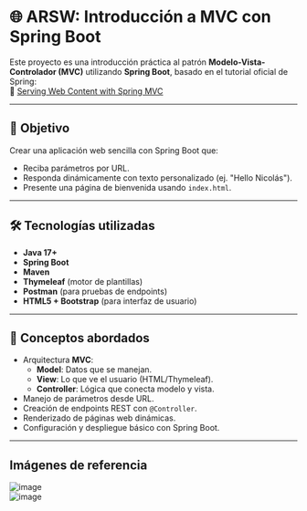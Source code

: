 # 🌐 ARSW: Introducción a MVC con Spring Boot

Este proyecto es una introducción práctica al patrón **Modelo-Vista-Controlador (MVC)** utilizando **Spring Boot**, basado en el tutorial oficial de Spring:  
🔗 [Serving Web Content with Spring MVC](https://spring.io/guides/gs/serving-web-content/)

---

## 🎯 Objetivo

Crear una aplicación web sencilla con Spring Boot que:

- Reciba parámetros por URL.
- Responda dinámicamente con texto personalizado (ej. "Hello Nicolás").
- Presente una página de bienvenida usando `index.html`.

---

## 🛠️ Tecnologías utilizadas

- **Java 17+**
- **Spring Boot**
- **Maven**
- **Thymeleaf** (motor de plantillas)
- **Postman** (para pruebas de endpoints)
- **HTML5 + Bootstrap** (para interfaz de usuario)

---

## 🧠 Conceptos abordados

- Arquitectura **MVC**:
  - **Model**: Datos que se manejan.
  - **View**: Lo que ve el usuario (HTML/Thymeleaf).
  - **Controller**: Lógica que conecta modelo y vista.
- Manejo de parámetros desde URL.
- Creación de endpoints REST con `@Controller`.
- Renderizado de páginas web dinámicas.
- Configuración y despliegue básico con Spring Boot.

---

## Imágenes de referencia

![image](https://github.com/user-attachments/assets/74e66dd7-bbb4-4038-ac6f-c2b6050a9717)  
![image](https://github.com/user-attachments/assets/7f9850f5-27ee-4a83-8468-13f84d74df11)  
